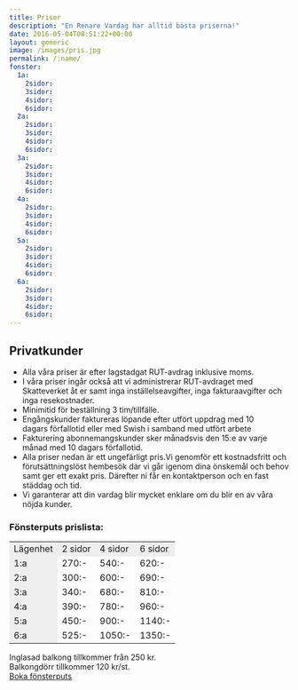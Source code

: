 ```yaml
---
title: Priser
description: "En Renare Vardag har alltid bästa priserna!"
date: 2016-05-04T08:51:22+00:00
layout: generic
image: /images/pris.jpg
permalink: /:name/
fonster: 
  1a: 
    2sidor:
    3sidor:
    4sidor:
    6sidor:
  2a:
    2sidor:
    3sidor:
    4sidor:
    6sidor:
  3a:
    2sidor:
    3sidor:
    4sidor:
    6sidor:
  4a:
    2sidor:
    3sidor:
    4sidor:
    6sidor:
  5a:
    2sidor:
    3sidor:
    4sidor:
    6sidor:
  6a:
    2sidor:
    3sidor:
    4sidor:
    6sidor:
---
```

## Privatkunder

- Alla våra priser är efter lagstadgat RUT-avdrag inklusive moms.
- I våra priser ingår också att vi administrerar RUT-avdraget med Skatteverket åt er samt inga inställelseavgifter, inga fakturaavgifter och inga resekostnader.
- Minimitid för beställning 3 tim/tillfälle.
- Engångskunder faktureras löpande efter utfört uppdrag med 10 dagars förfallotid eller med Swish i samband med utfört arbete
- Fakturering abonnemangskunder sker månadsvis den 15:e av varje månad med 10 dagars förfallotid.
- Alla priser nedan är ett ungefärligt pris.Vi genomför ett kostnadsfritt och förutsättningslöst hembesök där vi går igenom dina önskemål och behov samt ger ett exakt pris. Därefter ni får en kontaktperson och en fast städdag och tid.
- Vi garanterar att din vardag blir mycket enklare om du blir en av våra nöjda kunder.

### Fönsterputs prislista:

<div class="table-responsive" style="width:100%">
  <table cellpadding="2px" style="width:100%">
    <tr>
      <td style="background-color: #eee;">
        Lägenhet
      </td>
      <td style="background-color: #eee;">
        2 sidor
      </td>
      <td style="background-color: #eee;">
        4 sidor
      </td>
      <td style="background-color: #eee;">
        6 sidor
      </td>
    </tr>
    <tr>
      <td style="background-color: #eee;">
        1:a
      </td>
      <td>
        270:-
      </td>
      <td>
        540:-
      </td>
      <td>
        620:-
      </td>
    </tr>
    <tr>
      <td style="background-color: #eee;">
        2:a
      </td>
      <td>
        300:-
      </td>
      <td>
        600:-
      </td>
      <td>
        690:-
      </td>
    </tr>
    <tr>
      <td style="background-color: #eee;">
        3:a
      </td>
      <td>
        340:-
      </td>
      <td>
        680:-
      </td>
      <td>
        810:-
      </td>
    </tr>
    <tr>
      <td style="background-color: #eee;">
        4:a
      </td>
      <td>
        390:-
      </td>
      <td>
        780:-
      </td>
      <td>
        960:-
      </td>
    </tr>
    <tr>
      <td style="background-color: #eee;">
        5:a
      </td>
      <td>
        450:-
      </td>
      <td>
        900:-
      </td>
      <td>
        1140:-
      </td>
    </tr>
    <tr>
      <td style="background-color: #eee;">
        6:a
      </td>
      <td>
        525:-
      </td>
      <td>
        1050:-
      </td>
      <td>
        1350:-
      </td>
    </tr>
  </table>
</div>

Inglasad balkong tillkommer från 250 kr.  
Balkongdörr tillkommer 120 kr/st.  
[Boka fönsterputs](https://enrenarevardag.se/privat/fonsterputs/)